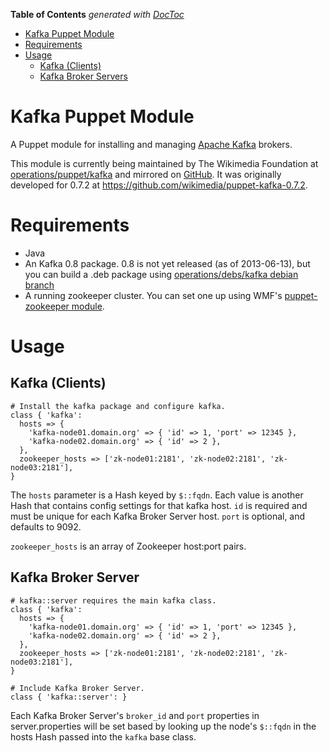 **Table of Contents**  *generated with [DocToc](http://doctoc.herokuapp.com/)*

- [Kafka Puppet Module](#kafka-puppet-module)
- [Requirements](#requirements)
- [Usage](#usage)
    - [Kafka (Clients)](#kafka)
    - [Kafka Broker Servers](#kafka-broker-server)

# Kafka Puppet Module

A Puppet module for installing and managing [Apache Kafka](http://kafka.apache.org/) brokers.

This module is currently being maintained by The Wikimedia Foundation at
[operations/puppet/kafka](https://gerrit.wikimedia.org/r/gitweb?p=operations%2Fpuppet%2Fkafka.git;a=summary)
and mirrored on [GitHub](https://github.com/wikimedia/operations-puppet-kafka).
It was originally developed for 0.7.2 at https://github.com/wikimedia/puppet-kafka-0.7.2.


# Requirements
- Java
- An Kafka 0.8 package.
  0.8 is not yet released (as of 2013-06-13), but you can build a .deb package using
  [operations/debs/kafka debian branch](https://github.com/wikimedia/operations-debs-kafka/tree/debian)
- A running zookeeper cluster.  You can set one up using WMF's
  [puppet-zookeeper module](https://github.com/wikimedia/puppet-zookeeper).

# Usage

## Kafka (Clients)

```puppet
# Install the kafka package and configure kafka.
class { 'kafka':
  hosts => {
    'kafka-node01.domain.org' => { 'id' => 1, 'port' => 12345 },
    'kafka-node02.domain.org' => { 'id' => 2 },
  },
  zookeeper_hosts => ['zk-node01:2181', 'zk-node02:2181', 'zk-node03:2181'],
}
```

The ```hosts``` parameter is a Hash keyed by ```$::fqdn```.  Each value is another Hash
that contains config settings for that kafka host.  ```id``` is required and must
be unique for each Kafka Broker Server host.  ```port``` is optional, and defaults
to 9092.

```zookeeper_hosts``` is an array of Zookeeper host:port pairs.

## Kafka Broker Server

```puppet
# kafka::server requires the main kafka class.
class { 'kafka':
  hosts => {
    'kafka-node01.domain.org' => { 'id' => 1, 'port' => 12345 },
    'kafka-node02.domain.org' => { 'id' => 2 },
  },
  zookeeper_hosts => ['zk-node01:2181', 'zk-node02:2181', 'zk-node03:2181'],
}

# Include Kafka Broker Server.
class { 'kafka::server': }
```

Each Kafka Broker Server's ```broker_id``` and ```port``` properties in server.properties
will be set based by looking up the node's ```$::fqdn``` in the hosts 
Hash passed into the ```kafka``` base class.
